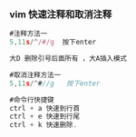 ### vim 快速注释和取消注释

```javascript
#注释方法一
5,11s/^/#/g  按下enter

大D 删除引号后面所有 ，大A插入模式

#取消注释方法一
5,11s/^#//g   按下enter

#命令行快捷键
ctrl + a 快速到行首
ctrl + e 快速到行尾
ctrl + k 快速删除.
```
